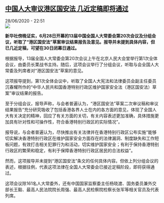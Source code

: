 <!--1593381369000-->
[中国人大审议港区国安法 几近定稿即将通过](http://www.rfi.fr//cn/%E4%B8%AD%E5%9B%BD/20200628-%E4%B8%AD%E5%9B%BD%E4%BA%BA%E5%A4%A7%E5%AE%A1%E8%AE%AE%E6%B8%AF%E5%8C%BA%E5%9B%BD%E5%AE%89%E6%B3%95-%E5%87%A0%E8%BF%91%E5%AE%9A%E7%A8%BF%E5%8D%B3%E5%B0%86%E9%80%9A%E8%BF%87)
------

<div>28/06/2020 - 22:51</div><img src="https://s.rfi.fr/media/display/dff35e60-b625-11ea-8c2f-005056bff430/w:310/p:16x9/2020-06-12T125629Z_1557920933_RC2O7H9JJSKA_RTRMADP_3_HONGKONG-PROTESTS.JPG"><p><strong>新华社傍晚证实，6月28日开幕的13届中国全国人大常委会第20次会议及分组会议，听取了“港区国安法”草案审议结果报告及意见。报导并未提到具体内容，但已几近定稿，可望在30日闭幕日通过。</strong></p><div class="t-content__body u-clearfix"><div class="m-interstitial"></div><p>根据报导，13届全国人大常委会第20次会议上午在北京人民大会堂举行第1次全体会议，由委员长栗战书主持。随后，这项会议举行了分组会议，听取与会全国人大常委及列席者对“港区国安法”草案的意见。</p><p>这项报导提到，第1次全体会议中，听取了全国人大宪法和法律委员会副主任委员沉春耀所作的“中华人民共和国香港特别行政区维护国家安全法（港区国安法）草案”审议结果的报告。</p><p>至于分组会议，报导声称，与会者普遍认为，“港区国安法”草案二次审议稿和审议结果报告“充分研究吸收了包括香港各界人士在内的各方面的意见，体现了全国人大有关决定的精神，回应了有关方面的关切，有关内容表述更加准确，具体措施更加具有针对性和可操作性，符合香港特别行政区的实际情况”。</p><p>报导说，与会者普遍认为，尽快推出有关法律并在香港特别行政区公布实施“能够切实解决香港特别行政区在维护国家安全方面存在的法律漏洞、制度缺失和工作短板问题，有效打击相关犯罪行为和活动，切实维护国家安全；有利于保持香港特别行政区的繁荣和稳定，有利于保障香港特别行政区居民的合法权益”。</p><p>然而，这项报导并未提到“港区国安法”条文的任何具体内容。但依上列分组会议的表述，根据往例，代表这项法律在全国人大常委会已接近定稿阶段，即将获得通过。   </p><p>这项会议除161名人大常委外，还有中国国家监察委主任杨晓渡、国务委员兼外交部长王毅、最高人民法院院长周强、最高人民检察院检察长张军等相关官员及代表列席。</p><div class="o-self-promo o-self-promo--nl o-self-promo--hidden" data-selfpromo-newsletter></div><div class="o-self-promo o-self-promo--app o-self-promo--hidden" data-selfpromo-app></div></div>
